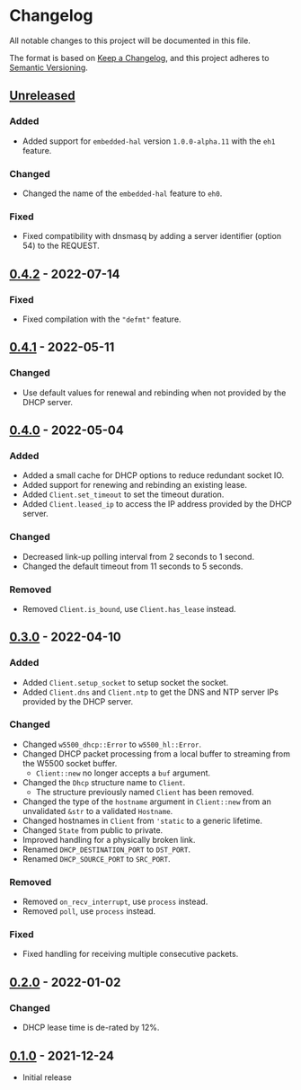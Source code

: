 # Changelog
All notable changes to this project will be documented in this file.

The format is based on [Keep a Changelog](https://keepachangelog.com/en/1.0.0/),
and this project adheres to [Semantic Versioning](https://semver.org/spec/v2.0.0.html).

## [Unreleased]
### Added
- Added support for `embedded-hal` version `1.0.0-alpha.11` with the `eh1` feature.

### Changed
- Changed the name of the `embedded-hal` feature to `eh0`.

### Fixed
- Fixed compatibility with dnsmasq by adding a server identifier (option 54) to the REQUEST.

## [0.4.2] - 2022-07-14
### Fixed
- Fixed compilation with the `"defmt"` feature.

## [0.4.1] - 2022-05-11
### Changed
- Use default values for renewal and rebinding when not provided by the DHCP server.

## [0.4.0] - 2022-05-04
### Added
- Added a small cache for DHCP options to reduce redundant socket IO.
- Added support for renewing and rebinding an existing lease.
- Added `Client.set_timeout` to set the timeout duration.
- Added  `Client.leased_ip` to access the IP address provided by the DHCP server.

### Changed
- Decreased link-up polling interval from 2 seconds to 1 second.
- Changed the default timeout from 11 seconds to 5 seconds.

### Removed
- Removed `Client.is_bound`, use `Client.has_lease` instead.

## [0.3.0] - 2022-04-10
### Added
- Added `Client.setup_socket` to setup socket the socket.
- Added `Client.dns` and `Client.ntp` to get the DNS and NTP server IPs provided by the DHCP server.

### Changed
- Changed `w5500_dhcp::Error` to `w5500_hl::Error`.
- Changed DHCP packet processing from a local buffer to streaming from the W5500 socket buffer.
  - `Client::new` no longer accepts a `buf` argument.
- Changed the `Dhcp` structure name to `Client`.
  - The structure previously named `Client` has been removed.
- Changed the type of the `hostname` argument in `Client::new` from an unvalidated `&str` to a validated `Hostname`.
- Changed hostnames in `Client` from `'static` to a generic lifetime.
- Changed `State` from public to private.
- Improved handling for a physically broken link.
- Renamed `DHCP_DESTINATION_PORT` to `DST_PORT`.
- Renamed `DHCP_SOURCE_PORT` to `SRC_PORT`.

### Removed
- Removed `on_recv_interrupt`, use `process` instead.
- Removed `poll`, use `process` instead.

### Fixed
- Fixed handling for receiving multiple consecutive packets.

## [0.2.0] - 2022-01-02
### Changed
- DHCP lease time is de-rated by 12%.

## [0.1.0] - 2021-12-24
- Initial release

[Unreleased]: https://github.com/newAM/w5500-rs/compare/dhcp%2Fv0.4.2...HEAD
[0.4.2]: https://github.com/newAM/w5500-rs/compare/dhcp%2Fv0.4.1...dhcp%2Fv0.4.2
[0.4.1]: https://github.com/newAM/w5500-rs/compare/dhcp%2Fv0.4.0...dhcp%2Fv0.4.1
[0.4.0]: https://github.com/newAM/w5500-rs/compare/dhcp%2Fv0.3.0...dhcp%2Fv0.4.0
[0.3.0]: https://github.com/newAM/w5500-rs/compare/dhcp%2Fv0.2.0...dhcp%2Fv0.3.0
[0.2.0]: https://github.com/newAM/w5500-rs/compare/dhcp%2Fv0.1.0...dhcp%2Fv0.2.0
[0.1.0]: https://github.com/newAM/w5500-rs/releases/tag/dhcp%2Fv0.1.0
